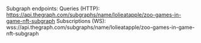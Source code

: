 Subgraph endpoints:
Queries (HTTP):     https://api.thegraph.com/subgraphs/name/lolieatapple/zoo-games-in-game-nft-subgraph
Subscriptions (WS): wss://api.thegraph.com/subgraphs/name/lolieatapple/zoo-games-in-game-nft-subgraph
